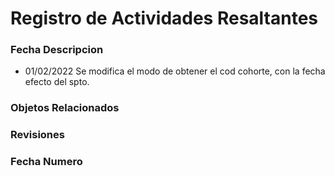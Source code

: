 # Registro de Actividades Resaltantes
### Fecha       Descripcion
*   01/02/2022  Se modifica el modo de obtener el cod cohorte, con la fecha efecto del spto.

                
### Objetos Relacionados


### Revisiones
### Fecha       Numero
